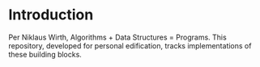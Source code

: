 # Introduction
Per Niklaus Wirth, Algorithms + Data Structures = Programs. This
repository, developed for personal edification, tracks implementations
of these building blocks.
